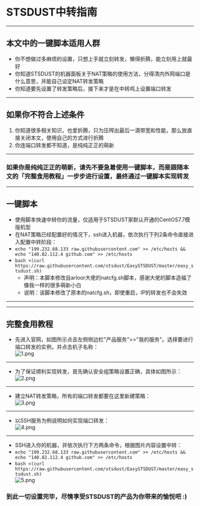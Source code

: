 # STSDUST中转指南
***
## 本文中的一键脚本适用人群  
* 你不想做过多麻烦的设置，只想上手就立刻转发，懒得折腾，能立刻用上就最好
* 你知道STSDUST的机器面板关于NAT策略的使用方法，分得清内外网端口是什么意思，并能自己设定NAT转发策略
* 你知道要先设置了转发策略后，接下来才是在中转鸡上设置端口转发  
***
## 如果你不符合上述条件  
1. 你知道很多相关知识，也爱折腾，只为压榨出最后一滴带宽和性能，那么放直接关闭本文，使用自己的方式进行折腾  
2. 你连端口转发都不知道，是纯纯正正的萌新  
***
### 如果你是纯纯正正的萌新，请先不要急着使用一键脚本，而是跟随本文的「完整食用教程」一步步进行设置，最终通过一键脚本实现转发  
***
## 一键脚本  
* 使用脚本快速中转你的流量，仅适用于STSDUST家默认开通的CentOS7.7模版机型  
* 在NAT策略已经配置好的情况下，ssh进入机器，依次执行下列2条命令直接进入配置中转阶段：  
* `echo "199.232.68.133 raw.githubusercontent.com" >> /etc/hosts && echo "140.82.112.4 github.com" >> /etc/hosts`  
* `bash <(curl https://raw.githubusercontent.com/stsdust/EasySTSDUST/master/easy_stsdust.sh)` 
    - 声明：本脚本修改自arloor大佬的natcfg.sh脚本，感谢大佬的脚本造福了像我一样的很多萌新小白  
    - 说明：该脚本修改了原本的natcfg.sh，即使重启，IP的转发也不会失效  
***  
***  
## 完整食用教程  
* 先进入官网，如图所示点击左侧侧边栏"产品服务">>"我的服务"。选择要进行端口转发的实例，并点击机子名称：  
![1.png](https://i.loli.net/2020/05/09/5xD1NgmwUkQ84Os.png)  

***
* 为了保证顺利实现转发，首先确认安全组策略设置正确，具体如图所示：  
![2.png](https://i.loli.net/2020/05/09/unE26FBdPvCgSmH.png)  

***
* 建立NAT转发策略，所有的端口转发都要在这里新建策略：  
![3.png](https://i.loli.net/2020/05/09/AsH2G5ZYecOxNhK.png)  

***
* 以SSH服务为例说明如何实现端口转发：  
![4.png](https://i.loli.net/2020/05/09/sDpQ9uKNMUBbAoE.png)  

***
* SSH进入你的机器，并依次执行下方两条命令，根据图片内容设置中转：  
* `echo "199.232.68.133 raw.githubusercontent.com" >> /etc/hosts && echo "140.82.112.4 github.com" >> /etc/hosts`  
* `bash <(curl https://raw.githubusercontent.com/stsdust/EasySTSDUST/master/easy_stsdust.sh)`  
![5.png](https://i.loli.net/2020/05/09/2Ue45GksmQbjhwB.png)  

### 到此一切设置完毕，尽情享受STSDUST的产品为你带来的愉悦吧 :)  